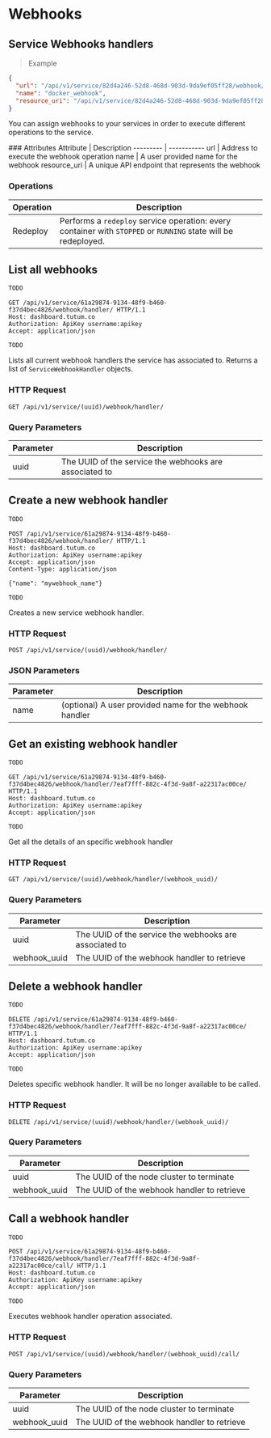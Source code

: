 # Webhooks

## Service Webhooks handlers

> Example

```json
{
  "url": "/api/v1/service/82d4a246-52d8-468d-903d-9da9ef05ff28/webhook/handler/0224815a-c156-44e4-92d7-997c69354438/call/",
  "name": "docker_webhook",
  "resource_uri": "/api/v1/service/82d4a246-52d8-468d-903d-9da9ef05ff28/webhook/handler/0224815a-c156-44e4-92d7-997c69354438/"
}
```

You can assign webhooks to your services in order to execute different operations to the service.


### Attributes
Attribute | Description
--------- | -----------
url | Address to execute the webhook operation
name | A user provided name for the webhook 
resource_uri | A unique API endpoint that represents the webhook


### Operations 
Operation | Description
--------- | -----------
Redeploy | Performs a `redeploy` service operation: every container with `STOPPED` or `RUNNING` state will be redeployed.

## List all webhooks

```python
TODO
```

```http
GET /api/v1/service/61a29874-9134-48f9-b460-f37d4bec4826/webhook/handler/ HTTP/1.1
Host: dashboard.tutum.co
Authorization: ApiKey username:apikey
Accept: application/json
```

```shell
TODO
```

Lists all current webhook handlers the service has associated to. Returns a list of `ServiceWebhookHandler` objects.

### HTTP Request

`GET /api/v1/service/(uuid)/webhook/handler/`

### Query Parameters

Parameter | Description
--------- | ----------- 
uuid | The UUID of the service the webhooks are associated to  


## Create a new webhook handler

```python
TODO
```

```http
POST /api/v1/service/61a29874-9134-48f9-b460-f37d4bec4826/webhook/handler/ HTTP/1.1
Host: dashboard.tutum.co
Authorization: ApiKey username:apikey
Accept: application/json
Content-Type: application/json

{"name": "mywebhook_name"}
```

```shell
TODO
```

Creates a new service webhook handler.

### HTTP Request

`POST /api/v1/service/(uuid)/webhook/handler/`

### JSON Parameters

Parameter | Description
--------- | -----------
name | (optional) A user provided name for the webhook handler 

## Get an existing webhook handler

```python
TODO
```

```http
GET /api/v1/service/61a29874-9134-48f9-b460-f37d4bec4826/webhook/handler/7eaf7fff-882c-4f3d-9a8f-a22317ac00ce/ HTTP/1.1
Host: dashboard.tutum.co
Authorization: ApiKey username:apikey
Accept: application/json
```

```shell
TODO
```

Get all the details of an specific webhook handler 

### HTTP Request

`GET /api/v1/service/(uuid)/webhook/handler/(webhook_uuid)/`

### Query Parameters

Parameter | Description
--------- | ----------- 
uuid | The UUID of the service the webhooks are associated to  
webhook_uuid | The UUID of the webhook handler to retrieve

## Delete a webhook handler

```python
TODO
```

```http
DELETE /api/v1/service/61a29874-9134-48f9-b460-f37d4bec4826/webhook/handler/7eaf7fff-882c-4f3d-9a8f-a22317ac00ce/ HTTP/1.1
Host: dashboard.tutum.co
Authorization: ApiKey username:apikey
Accept: application/json
```

```shell
TODO
```

Deletes specific webhook handler. It will be no longer available to be called.

### HTTP Request

`DELETE /api/v1/service/(uuid)/webhook/handler/(webhook_uuid)/`

### Query Parameters

Parameter | Description
--------- | ----------- 
uuid | The UUID of the node cluster to terminate
webhook_uuid | The UUID of the webhook handler to retrieve


## Call a webhook handler

```python
TODO
```

```http
POST /api/v1/service/61a29874-9134-48f9-b460-f37d4bec4826/webhook/handler/7eaf7fff-882c-4f3d-9a8f-a22317ac00ce/call/ HTTP/1.1
Host: dashboard.tutum.co
Authorization: ApiKey username:apikey
Accept: application/json
```

```shell
TODO
```

Executes webhook handler operation associated.


### HTTP Request

`POST /api/v1/service/(uuid)/webhook/handler/(webhook_uuid)/call/`

### Query Parameters

Parameter | Description
--------- | ----------- 
uuid | The UUID of the node cluster to terminate
webhook_uuid | The UUID of the webhook handler to retrieve